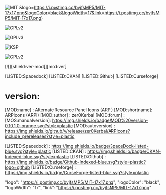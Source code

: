 
![MIT](https://img.shields.io/endpoint?url=https://raw.githubusercontent.com/zer0Kerbal/G-Force/master/Json/MIT.json) &logo=https://i.postimg.cc/bvjfsMP5/MIT-17x17.png&logoColor=black&logoWidth=17&link=https://i.postimg.cc/bvjfsMP5/MIT-17x17.png)

![GPLv2](https://img.shields.io/endpoint?url=https://raw.githubusercontent.com/zer0Kerbal/G-Force/master/Json/GPLv2.json)

![GPLv3](https://img.shields.io/endpoint?url=https://raw.githubusercontent.com/zer0Kerbal/G-Force/master/Json/GPLv3.json)

![KSP](https://img.shields.io/endpoint?url=https://raw.githubusercontent.com/zer0Kerbal/G-Force/master/Json/ksp.json)

![GPLv2](https://img.shields.io/endpoint?url=https://raw.githubusercontent.com/zer0Kerbal/G-Force/master/Json/GPLv2.json)


[license:label]: GPLv2
[License:url]: https://img.shields.io/endpoint?url=https://raw.githubusercontent.com/zer0Kerbal/G-Force/master/Json/GPLv2.json

[![][shield:ver-mod]][mod:ver]

[LISTED:Spacedock] [LISTED:CKAN] [LISTED:Github] [LISTED:Curseforge]

 # version:
[MOD:name]     : Alternate Resource Panel Icons (ARPI)
[MOD:shortname]: ARPIcons (ARPI)
[MOD:author]   : zer0Kerbal
[MOD:forum]    :
[MOS:manualversion]: https://img.shields.io/badge/MOD%20version-0.10.1.0-orange.svg?style=plastic
[MOD:autoversion]  : https://img.shields.io/github/v/release/zer0Kerbal/ARPIcons?include_prereleases?style=plastic

[LISTED:Spacedock] : https://img.shields.io/badge/SpaceDock-listed-blue.svg?style=plastic
[LISTED:CKAN]       : https://img.shields.io/badge/CKAN-Indexed-blue.svg?style=plastic
[LISTED:Github]     : https://img.shields.io/badge/Github-Indexed-blue.svg?style=plastic?logo=github
[LISTED:Curseforge] : https://img.shields.io/badge/CurseForge-listed-blue.svg?style=plastic



  "logo": "https://i.postimg.cc/bvjfsMP5/MIT-17x17.png",
  "logoColor": "black",
  "logoWidth": "17",
  "link": "https://i.postimg.cc/bvjfsMP5/MIT-17x17.png"
